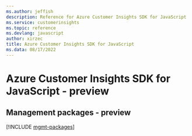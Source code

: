```yaml
---
ms.author: jeffish
description: Reference for Azure Customer Insights SDK for JavaScript
ms.service: customerinsights
ms.topic: reference
ms.devlang: javascript
author: xirzec
title: Azure Customer Insights SDK for JavaScript
ms.data: 08/17/2022
---
```

# Azure Customer Insights SDK for JavaScript - preview

## Management packages - preview
[!INCLUDE [mgmt-packages](customer-insights-mgmt-index.md)]
